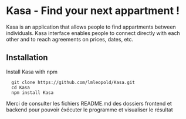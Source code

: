 # Kasa - Find your next appartment !

Kasa is an application that allows people to find appartments between individuals. Kasa interface enables people to connect directly with each other and to reach agreements on prices, dates, etc.

## Installation

Install Kasa with npm

```
  git clone https://github.com/lmleopold/Kasa.git
  cd Kasa
  npm install Kasa
```

Merci de consulter les fichiers README.md des dossiers frontend et backend pour pouvoir éxécuter le programme et visualiser le résultat